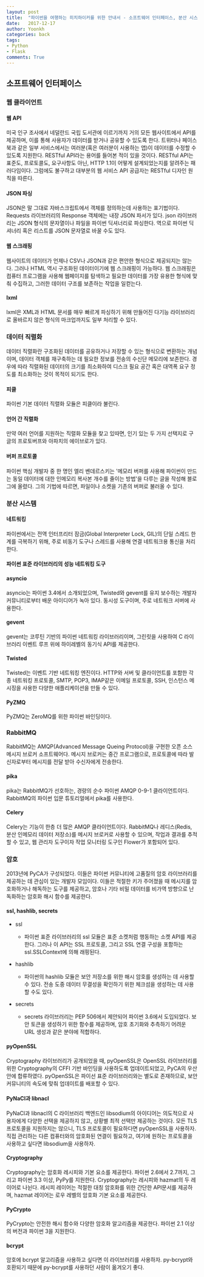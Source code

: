 ```yaml
---
layout: post
title:  "파이썬을 여행하는 히치하이커를 위한 안내서 - 소프트웨어 인터페이스, 분산 시스템, 암호"
date:   2017-12-17
author: Yoonkh
categories: back
tags:   
- Python
- Flask
comments: True
---
```


## 소프트웨어 인터페이스 

### 웹 클라이언트

#### 웹 API 

미국 인구 조사에서 네덜란드 국립 도서관에 이르기까지 거의 모든 웹사이트에서 API를 제공하며, 이를 통해 사용자가 데이터를 받거나 공유할 수 있도록 한다. 트위터나 페이스북과 같은 일부 서비스에서는 여러분(혹은 여러분이 사용하는 앱)이 데이터를 수정할 수 있도록 지원한다. RESTful API라는 용어를 들어본 적이 있을 것이다. RESTful API는 표준도, 프로토콜도, 요구사항도 아닌, HTTP 1.1이 어떻게 설계되었는지를 알려주는 패러다임이다. 그럼에도 불구하고 대부분의 웹 서비스 API 공급자는 RESTful 디자인 원칙을 따른다. 

#### JSON 파싱

JSON은 말 그대로 자바스크립트에서 객체를 정의하는데 사용하는 표기법이다. Requests 라이브러리의 Response 객체에는 내장 JSON 파서가 있다. json 라이브러리는 JSON 형식의 문자열이나 파일을 파이썬 딕셔너리로 파싱한다. 역으로 파이썬 딕셔너리 혹은 리스트를 JSON 문자열로 바꿀 수도 있다. 

#### 웹 스크래핑

웹사이트의 데이터가 언제나 CSV나 JSON과 같은 편안한 형식으로 제공되지는 않는다. 그러나 HTML 역시 구조화된 데이터이기에 웹 스크래핑이 가능하다. 웹 스크래핑은 컴퓨터 프로그램을 사용해 웹페이지를 탐색하고 필요한 데이터를 가장 유용한 형식에 맞춰 수집하고, 그러한 데이터 구조를 보존하는 작업을 일컫는다. 

#### lxml

lxml은 XML과 HTML 문서를 매우 빠르게 파싱하기 위해 만들어진 다기능 라이브러리로 올바르지 않은 형식의 마크업까지도 일부 처리할 수 있다. 

### 데이터 직렬화 

데이터 직렬화란 구조화된 데이터를 공유하거나 저장할 수 있는 형식으로 변환하는 개념이며, 데이터 객체를 재구축하는 데 필요한 정보를 전송의 수신단 메모리에 보존한다. 경우에 따라 직렬화된 데이터의 크기를 최소화하여 디스크 필요 공간 혹은 대역폭 요구 정도를 최소화하는 것이 목적이 되기도 한다. 

#### 피클 

파이썬 기본 데이터 직렬화 모듈은 피클이라 불린다.

#### 언어 간 직렬화 

만약 여러 언어를 지원하는 직렬화 모듈을 찾고 있따면, 인기 있는 두 가지 선택지로 구글의 프로토버프와 아파치의 에이브로가 있다. 

#### 버퍼 프로토콜 

파이썬 핵심 개발자 중 한 명인 엘리 벤데르스키는 '메모리 버퍼를 사용해 파이썬이 만드는 동일 데이터에 대한 인메모리 복사본 개수를 줄이는 방법'을 다루는 글을 작성해 블로그에 올렸다. 그의 기법에 따르면, 파일이나 소켓을 기존의 버퍼로 불러올 수 있다. 

### 분산 시스템

#### 네트워킹

파이썬에서는 전역 인터프리터 잠금(Global Interpreter Lock, GIL)의 단일 스레드 한계를 극복하기 위해, 주로 비동기 도구나 스레드를 사용해 연결 네트워크용 통신을 처리한다. 

#### 파이썬 표준 라이브러리의 성능 네트워킹 도구

#### asyncio

asyncio는 파이썬 3.4에서 소개되었으며, Twisted와 gevent를 유지 보수하는 개발자 커뮤니티로부터 배운 아이디어가 녹아 있다. 동시성 도구이며, 주로 네트워크 서버에 사용한다. 

#### gevent 

gevent는 코루틴 기반의 파이썬 네트워킹 라이브러리이며, 그린릿을 사용하여 C 라이브러리 이벤트 루프 위에 하이레벨의 동기식 API를 제공한다. 

#### Twisted

Twisted는 이벤트 기반 네트워킹 엔진이다. HTTP와 서버 및 클라이언트를 포함한 각종 네트워킹 프로토콜, SMTP, POP3, IMAP같은 이메일 프로토콜, SSH, 인스턴스 메시징을 사용한 다양한 애플리케이션을 만들 수 있다. 

#### PyZMQ

PyZMQ는 ZeroMQ를 위한 파이썬 바인딩이다.

### RabbitMQ

RabbitMQ는 AMQP(Advanced Message Queing Protocol)을 구현한 오픈 소스 메시지 브로커 소프트웨어다. 메시지 브로커는 중간 프로그램으로, 프로토콜에 따라 발신자로부터 메시지를 전달 받아 수신자에게 전송한다. 

#### pika

pika는 RabbitMQ가 선호하는, 경량의 순수 파이썬 AMQP 0-9-1 클라이언트이다. RabbitMQ의 파이썬 입문 튜토리얼에서 pika를 사용한다. 

#### Celery

Celery는 기능이 한층 더 많은 AMQP 클라이언트이다. RabbitMQ나 레디스(Redis, 분산 인메모리 데이터 저장소)를 메시지 브로커로 사용할 수 있으며, 작업과 결과를 추적할 수 있고, 웹 관리자 도구이자 작업 모니터링 도구인 Flower가 포함되어 있다. 

### 암호

2013년에 PyCA가 구성되었다. 이들은 파이썬 커뮤니티에 고품질의 암호 라이브러리를 제공하는 데 관심이 있는 개발자 모임이다. 이들은 적절한 키가 주어졌을 때 메시지를 암호화하거나 해독하는 도구를 제공하고, 암호나 기타 비밀 데이터를 비가역 방향으로 난독화하는 암호화 해시 함수를 제공한다. 

#### ssl, hashlib, secrets

- ssl

	- 파이썬 표준 라이브러리의 ssl 모듈은 표준 소켓처럼 행동하는 소켓 API를 제공한다. 그러나 이 API는 SSL 프로토콜, 그리고 SSL 연결 구성을 포함하는 ssl.SSLContext에 의해 래핑된다. 

- hashlib

	- 파이썬의 hashlib 모듈은 보안 저장소를 위한 해시 암호를 생성하는 데 사용할 수 있다. 전송 도중 데이터 무결성을 확인하기 위한 체크섬을 생성하는 데 사용할 수도 있다. 

- secrets

	- secrets 라이브러리는 PEP 506에서 제안되어 파이썬 3.6에서 도입되었다. 보안 토큰을 생성하기 위한 함수를 제공하며, 암호 초기화와 추측하기 어려운 URL 생성과 같은 분야에 적합하다.

#### pyOpenSSL

Cryptography 라이브러리가 공개되었을 때, pyOpenSSL은 OpenSSL 라이브러리를 위한 Cryptography의 CFFI 기반 바인딩을 사용하도록 업데이트되었고, PyCA의 우산 안에 합류하였다. pyOpenSSL은 파이선 표준 라이브러리와는 별도로 존재하므로, 보안 커뮤니티의 속도에 맞춰 업데이트를 배포할 수 있다. 

#### PyNaCl과 libnacl

PyNaCl과 libnacl의 C 라이브러리 백엔드인 libsodium의 아이디어는 의도적으로 사용자에게 다양한 선택을 제공하지 않고, 상황별 최적 선택만 제공하는 것이다. 모든 TLS 프로토콜을 지원하지는 않으니, TLS 프로토콜이 필요하다면 pyOpenSSL을 사용하자. 직접 관리하는 다른 컴퓨터와의 암호화된 연결이 필요하고, 여기에 원하는 프로토콜을 사용하고 싶다면 libsodium을 사용하자.

#### Cryptography

Cryptography는 암호화 레시피와 기본 요소를 제공한다. 파이썬 2.6에서 2.7까지, 그리고 파이썬 3.3 이상, PyPy를 지원한다. Cryptography는 레시피와 hazmat의 두 레이어로 나뉜다. 레시피 레이어는 적절한 대칭 암호화를 위한 간단한 API문서를 제공하며, hazmat 레이어는 로우 레벨의 암호화 기본 요소를 제공한다. 

#### PyCrypto

PyCrypto는 안전한 해시 함수와 다양한 암호화 알고리즘을 제공한다. 파이썬 2.1 이상의 버전과 파이썬 3을 지원한다. 

#### bcrypt

암호에 bcrypt 알고리즘을 사용하고 싶다면 이 라이브러리를 사용하자. py-bcrypt와 호환되기 때문에 py-bcrypt를 사용하던 사람이 옮겨오기 좋다. 
